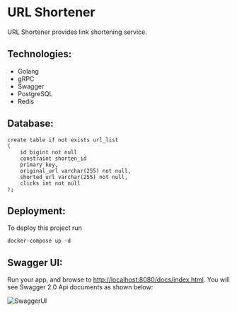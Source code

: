 
# URL Shortener
URL Shortener provides link shortening service.
## Technologies:
- Golang
- gRPC
- Swagger
- PostgreSQL
- Redis
## Database:
```postgresql
create table if not exists url_list
(
    id bigint not null
    constraint shorten_id
    primary key,
    original_url varchar(255) not null,
    shorted_url varchar(255) not null,
    clicks int not null
);
```
## Deployment:
To deploy this project run

```
docker-compose up -d
```
## Swagger UI:
Run your app, and browse to [http://localhost:8080/docs/index.html](http://localhost:8080/docs/index.html). You will see Swagger 2.0 Api documents as shown below:

![SwaggerUI](https://user-images.githubusercontent.com/74152283/185743694-8b0b32f1-0ba3-434d-b5e2-eadcdb663f9a.png)